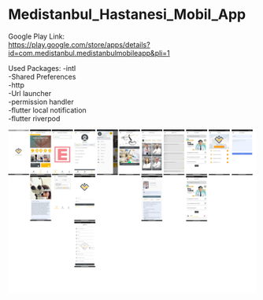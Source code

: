 # Medistanbul_Hastanesi_Mobil_App

Google Play Link:  
https://play.google.com/store/apps/details?id=com.medistanbul.medistanbulmobileapp&pli=1  

Used Packages:
-intl  
-Shared Preferences  
-http  
-Url launcher  
-permission handler  
-flutter local notification  
-flutter riverpod  


<img src="https://github.com/Ogzhanakc/Medistanbul_Hastanesi_Mobil_App/blob/master/MobileAppMap.png" width="auto">
